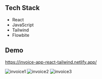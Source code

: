 ## Tech Stack 
- React 
- JavaScript
- Tailwind
- Flowbite

## Demo 
https://invoice-app-react-tailwind.netlify.app/


![invoice1](https://github.com/Okkar25/Invoice-App-React/assets/118409114/2feef002-d87b-4ebb-8a5d-79973d49ef9d)
![invoice2](https://github.com/Okkar25/Invoice-App-React/assets/118409114/46ba7c51-ec3e-49ad-b09d-b5d57d144793)
![invoice3](https://github.com/Okkar25/Invoice-App-React/assets/118409114/adf99980-960c-498a-960b-ffef037331a8)


